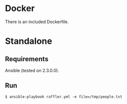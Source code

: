Docker
======

There is an included Dockerfile.

Standalone
==========

Requirements
------------

Ansible (tested on 2.3.0.0).

Run
---

    $ ansible-playbook raffler.yml -e file=/tmp/people.txt
